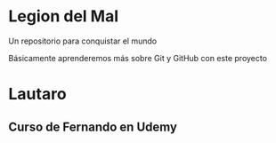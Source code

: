 # Legion del Mal

Un repositorio para conquistar el mundo

Básicamente aprenderemos más sobre Git y GitHub con este proyecto

# Lautaro

## Curso de Fernando en Udemy
